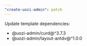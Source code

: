 ```yaml
---
"create-uozi-admin": patch
---
```


Update template dependencies:
- @uozi-admin/curd@^3.7.3
- @uozi-admin/layout-antdv@^1.0.0

